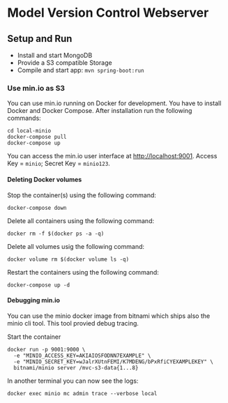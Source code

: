 # Model Version Control Webserver

## Setup and Run

- Install and start MongoDB
- Provide a S3 compatible Storage
- Compile and start app: `mvn spring-boot:run`

### Use min.io as S3
You can use min.io running on Docker for development. You have to install Docker and Docker Compose.
After installation run the following commands:
```
cd local-minio
docker-compose pull
docker-compose up
```

You can access the min.io user interface at [http://localhost:9001](http://localhost:9001).
Access Key = `minio`; Secret Key = `minio123`.

#### Deleting Docker volumes

Stop the container(s) using the following command:
```
docker-compose down
```
Delete all containers using the following command:
```
docker rm -f $(docker ps -a -q)
```
Delete all volumes usig the following command:
```
docker volume rm $(docker volume ls -q)
```
Restart the containers using the following command:
```
docker-compose up -d
```

#### Debugging min.io
You can use the minio docker image from bitnami which ships also the minio cli tool. This tool provied debug tracing.

Start the container
```
docker run -p 9001:9000 \
  -e "MINIO_ACCESS_KEY=AKIAIOSFODNN7EXAMPLE" \
  -e "MINIO_SECRET_KEY=wJalrXUtnFEMI/K7MDENG/bPxRfiCYEXAMPLEKEY" \
  bitnami/minio server /mvc-s3-data{1...8}
```

In another terminal you can now see the logs:
```
docker exec minio mc admin trace --verbose local
```